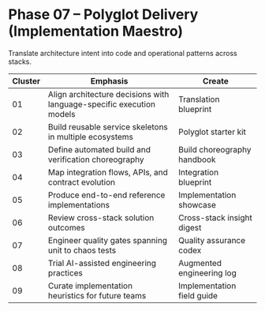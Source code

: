 # Phase 07 – Polyglot Delivery (Implementation Maestro)

Translate architecture intent into code and operational patterns across stacks.

| Cluster | Emphasis | Create |
| --- | --- | --- |
| 01 | Align architecture decisions with language-specific execution models | Translation blueprint |
| 02 | Build reusable service skeletons in multiple ecosystems | Polyglot starter kit |
| 03 | Define automated build and verification choreography | Build choreography handbook |
| 04 | Map integration flows, APIs, and contract evolution | Integration blueprint |
| 05 | Produce end-to-end reference implementations | Implementation showcase |
| 06 | Review cross-stack solution outcomes | Cross-stack insight digest |
| 07 | Engineer quality gates spanning unit to chaos tests | Quality assurance codex |
| 08 | Trial AI-assisted engineering practices | Augmented engineering log |
| 09 | Curate implementation heuristics for future teams | Implementation field guide |
